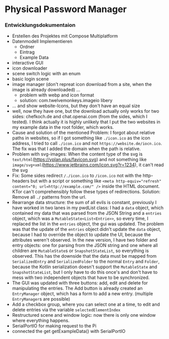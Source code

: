 # Physical Password Manager

### Entwicklungsdokumentaion
- Erstellen des Projektes mit Compose Multiplatform
- Datenmodell Implementieren
   - Ordner
   - Eintrag
   - Example Data
- interactive GUI
- icon downloader 
- scene switch logic with an enum
- basic login scene
- image manager (don't repreat icon download from a site, when the image is already downloaded) ...
  - problem with webp and icon format
  - solution: com.twelvemonkeys.imageio libery
- ... and show website-Icons, but they don't have an equal size
- well, now they have one, but the download actually only works for two sides: chefkoch.de and chat.openai.com (from the sides, which I tested). I think actually it is highly unlikely that I put the two websites in my example data in the root folder, which works.
- Cause and solution of the mentioned Problem: I forgot about relative paths in websites, so if I got something like ``./icon.ico`` as the icon address, I tried to call ``./icon.ico`` and not ``https://website.de/iocn.ico``. The fix was that I added the domain when the path is relative.
- Problem with svg-images: When the content type of the svg is ``text/html``(https://vplan.plus/favicon.svg) and not something like ``image/svg+xml``(https://www.jetbrains.com/icon.svg?r=1234), it can't read the svg
- Fix: Some sides redirect ``/./icon.ico`` to ``/icon.ico`` not with the http-headers but with a script or something like ``<meta http-equiv="refresh" content="0; url=http://example.com/" />`` inside the HTML document. KTor can't comprehensibly follow these types of redirections. Solution: Remove all ``./`` patterns from the url.
- Rearrange data structure: the sum of all evils is constant, previously I have worked in two lanes in my pwdList class: I had a ``data`` object, which contained my data that was parsed from the JSON String and a ``entries`` object, which was a ``MutableState<List<Entrie>>``, so every time, I replaced the list in the ``entries`` object, the gui was updated. The problem was that the update of the ``entries`` object didn't update the ``data`` object, because I had to override the object to update the UI, because the attributes weren't observed. In the new version, I have two folder and entry objects: one for parsing from the JSON string and one where all children are ``MutableState``s or ``SnapshotStateList``, so everything is observed. This has the downside that the data must be mapped from ``SerializedEntry`` and ``SerializedFolder`` to the normal ``Entry`` and ``Folder``, because the Kotlin serialization doesn't support the ``MutableState`` and ``SnapshotStateList``, but I only have to do this once's and don't have to mess with two independent objects that have to be synchronized.
- The GUI was updated with three buttons: add, edit and delete for manipulating the entries. The Add button is already created an ``EntryManager`` object, which has a form to add a new entry. (multiple ``EntryManager``s are possible)
- Add a checkbox group, where you can select one at a time, to edit and delete entries via the variable ``selectedElementIndex``
- Restructured scene and window logic: now there is only one window where everything happens.
- SerialPortIO for making request to the Pi
- connected the get getExampleData() with SerialPortIO